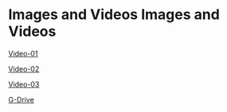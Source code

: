 # Images and Videos Images and Videos

[Video-01](https://drive.google.com/file/d/1tErLD-ARsv-XxiSyIeSIaM8y2V8jmYQl/view)

[Video-02](https://drive.google.com/file/d/1tDXuJ48kD4C6sjHrCFtMbXMIxD94oSw-/view)

[Video-03](https://drive.google.com/file/d/1tP03asvfm0k0Cep3adGDHd3dnzBaSIgk/view)

[G-Drive](https://drive.google.com/drive/folders/1tAtPhRauT0My6Xo4fbUBMfzsujjFNKF6)